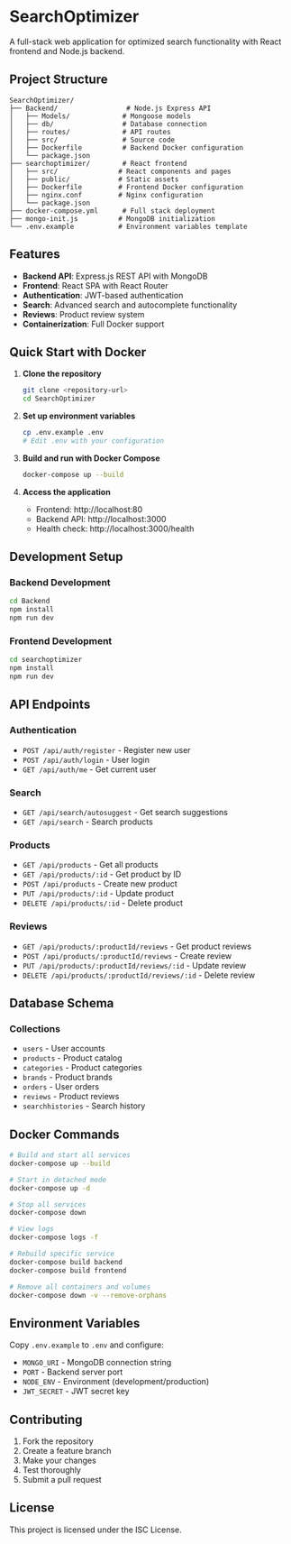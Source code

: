 # SearchOptimizer

A full-stack web application for optimized search functionality with React frontend and Node.js backend.

## Project Structure

```
SearchOptimizer/
├── Backend/                 # Node.js Express API
│   ├── Models/             # Mongoose models
│   ├── db/                 # Database connection
│   ├── routes/             # API routes
│   ├── src/                # Source code
│   ├── Dockerfile          # Backend Docker configuration
│   └── package.json
├── searchoptimizer/        # React frontend
│   ├── src/               # React components and pages
│   ├── public/            # Static assets
│   ├── Dockerfile         # Frontend Docker configuration
│   ├── nginx.conf         # Nginx configuration
│   └── package.json
├── docker-compose.yml      # Full stack deployment
├── mongo-init.js          # MongoDB initialization
└── .env.example           # Environment variables template
```

## Features

- **Backend API**: Express.js REST API with MongoDB
- **Frontend**: React SPA with React Router
- **Authentication**: JWT-based authentication
- **Search**: Advanced search and autocomplete functionality
- **Reviews**: Product review system
- **Containerization**: Full Docker support

## Quick Start with Docker

1. **Clone the repository**
   ```bash
   git clone <repository-url>
   cd SearchOptimizer
   ```

2. **Set up environment variables**
   ```bash
   cp .env.example .env
   # Edit .env with your configuration
   ```

3. **Build and run with Docker Compose**
   ```bash
   docker-compose up --build
   ```

4. **Access the application**
   - Frontend: http://localhost:80
   - Backend API: http://localhost:3000
   - Health check: http://localhost:3000/health

## Development Setup

### Backend Development

```bash
cd Backend
npm install
npm run dev
```

### Frontend Development

```bash
cd searchoptimizer
npm install
npm run dev
```

## API Endpoints

### Authentication
- `POST /api/auth/register` - Register new user
- `POST /api/auth/login` - User login
- `GET /api/auth/me` - Get current user

### Search
- `GET /api/search/autosuggest` - Get search suggestions
- `GET /api/search` - Search products

### Products
- `GET /api/products` - Get all products
- `GET /api/products/:id` - Get product by ID
- `POST /api/products` - Create new product
- `PUT /api/products/:id` - Update product
- `DELETE /api/products/:id` - Delete product

### Reviews
- `GET /api/products/:productId/reviews` - Get product reviews
- `POST /api/products/:productId/reviews` - Create review
- `PUT /api/products/:productId/reviews/:id` - Update review
- `DELETE /api/products/:productId/reviews/:id` - Delete review

## Database Schema

### Collections
- `users` - User accounts
- `products` - Product catalog
- `categories` - Product categories
- `brands` - Product brands
- `orders` - User orders
- `reviews` - Product reviews
- `searchhistories` - Search history

## Docker Commands

```bash
# Build and start all services
docker-compose up --build

# Start in detached mode
docker-compose up -d

# Stop all services
docker-compose down

# View logs
docker-compose logs -f

# Rebuild specific service
docker-compose build backend
docker-compose build frontend

# Remove all containers and volumes
docker-compose down -v --remove-orphans
```

## Environment Variables

Copy `.env.example` to `.env` and configure:

- `MONGO_URI` - MongoDB connection string
- `PORT` - Backend server port
- `NODE_ENV` - Environment (development/production)
- `JWT_SECRET` - JWT secret key

## Contributing

1. Fork the repository
2. Create a feature branch
3. Make your changes
4. Test thoroughly
5. Submit a pull request

## License

This project is licensed under the ISC License.